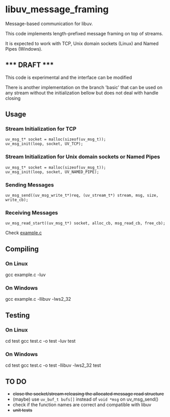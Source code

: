 # libuv_message_framing

Message-based communication for libuv.

This code implements length-prefixed message framing on top of streams.

It is expected to work with TCP, Unix domain sockets (Linux) and Named Pipes (Windows).


## *** DRAFT ***

This code is experimental and the interface can be modified

There is another implementation on the branch 'basic' that can be used on any stream without the initialization bellow but does not deal with handle closing


## Usage

### Stream Initialization for TCP

    uv_msg_t* socket = malloc(sizeof(uv_msg_t));
    uv_msg_init(loop, socket, UV_TCP);

### Stream Initialization for Unix domain sockets or Named Pipes 

    uv_msg_t* socket = malloc(sizeof(uv_msg_t));
    uv_msg_init(loop, socket, UV_NAMED_PIPE);

### Sending Messages

    uv_msg_send((uv_msg_write_t*)req, (uv_stream_t*) stream, msg, size, write_cb);

### Receiving Messages

    uv_msg_read_start((uv_msg_t*) socket, alloc_cb, msg_read_cb, free_cb);

Check [example.c](example.c)


## Compiling

### On Linux

gcc example.c -luv

### On Windows

gcc example.c -llibuv -lws2_32


## Testing

### On Linux

cd test
gcc test.c -o test -luv
test

### On Windows

cd test
gcc test.c -o test -llibuv -lws2_32
test


## TO DO

 * ~~close the socket/stream releasing the allocated message read structure~~
 * (maybe) use `uv_buf_t bufs[]` instead of `void *msg` on uv_msg_send()
 * check if the function names are correct and compatible with libuv
 * ~~unit tests~~
 
